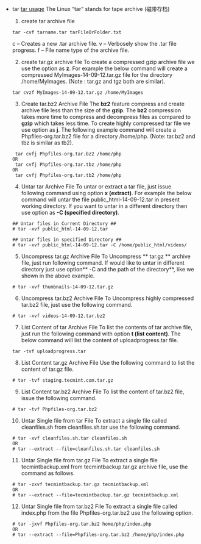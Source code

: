 - tar   [tar usage](https://www.tecmint.com/18-tar-command-examples-in-linux/)
The Linux “tar” stands for tape archive (磁带存档)
	1.  create tar archive file
	```
	tar -cvf tarname.tar tarFileOrFolder.txt
	```
		
	c – Creates a new .tar archive file.
	v – Verbosely show the .tar file progress.
	f – File name type of the archive file.

	2. create tar.gz archive file
	To create a compressed gzip archive file we use the option as **z**. 
	For example the below command will create a compressed MyImages-14-09-12.tar.gz file for the directory /home/MyImages. (Note : tar.gz and tgz both are similar).
	```
	tar cvzf MyImages-14-09-12.tar.gz /home/MyImages
	```
	3. Create tar.bz2 Archive File
	The **bz2** feature compress and create archive file less than the size of the **gzip**. The **bz2** compression takes more time to compress and decompress files as compared to **gzip** which takes less time. To create highly compressed tar file we use option as **j**. The following example command will create a Phpfiles-org.tar.bz2 file for a directory /home/php. (Note: tar.bz2 and tbz is similar as tb2).
	```
	 tar cvfj Phpfiles-org.tar.bz2 /home/php
	OR
	 tar cvfj Phpfiles-org.tar.tbz /home/php
	OR 
	 tar cvfj Phpfiles-org.tar.tb2 /home/php
	```

	4.  Untar tar Archive File
	To untar or extract a tar file, just issue following command using option **x (extract)**. For example the below command will untar the file public_html-14-09-12.tar in present working directory. If you want to untar in a different directory then use option as **-C (specified directory)**. 
	```
	## Untar files in Current Directory ##
	# tar -xvf public_html-14-09-12.tar
	
	## Untar files in specified Directory ##
	# tar -xvf public_html-14-09-12.tar -C /home/public_html/videos/
	```

	5. Uncompress tar.gz Archive File
	To Uncompress ** tar.gz ** archive file, just run following command. If would like to untar in different directory just use option** -C and the path of the directory**,  like we shown in the above example.
	```
	# tar -xvf thumbnails-14-09-12.tar.gz
	```

	6. Uncompress tar.bz2 Archive File
	To Uncompress highly compressed tar.bz2 file, just use the following command. 
	```
	# tar -xvf videos-14-09-12.tar.bz2
	``` 
	7. List Content of tar Archive File
 	To list the contents of tar archive file, just run the following command with option **t (list content)**. The below command will list the content of uploadprogress.tar file.
	```
	tar -tvf uploadprogress.tar
	```

	8. List Content tar.gz Archive File
	Use the following command to list the content of tar.gz file.
	```
	# tar -tvf staging.tecmint.com.tar.gz
	```

	9.  List Content tar.bz2 Archive File
	To list the content of tar.bz2 file, issue the following command.
	```
	# tar -tvf Phpfiles-org.tar.bz2
	```
	
	10. Untar Single file from tar File
	To extract a single file called cleanfiles.sh from cleanfiles.sh.tar use the following command.
	```
	# tar -xvf cleanfiles.sh.tar cleanfiles.sh
	OR
	# tar --extract --file=cleanfiles.sh.tar cleanfiles.sh
	```	

	11. Untar Single file from tar.gz File
	To extract a single file tecmintbackup.xml from tecmintbackup.tar.gz archive file, use the command as follows.
	```
	# tar -zxvf tecmintbackup.tar.gz tecmintbackup.xml
	OR
	# tar --extract --file=tecmintbackup.tar.gz tecmintbackup.xml
	```

	12. Untar Single file from tar.bz2 File
	To extract a single file called index.php from the file Phpfiles-org.tar.bz2 use the following option.
	```
	# tar -jxvf Phpfiles-org.tar.bz2 home/php/index.php
	OR
	# tar --extract --file=Phpfiles-org.tar.bz2 /home/php/index.php
	```
	